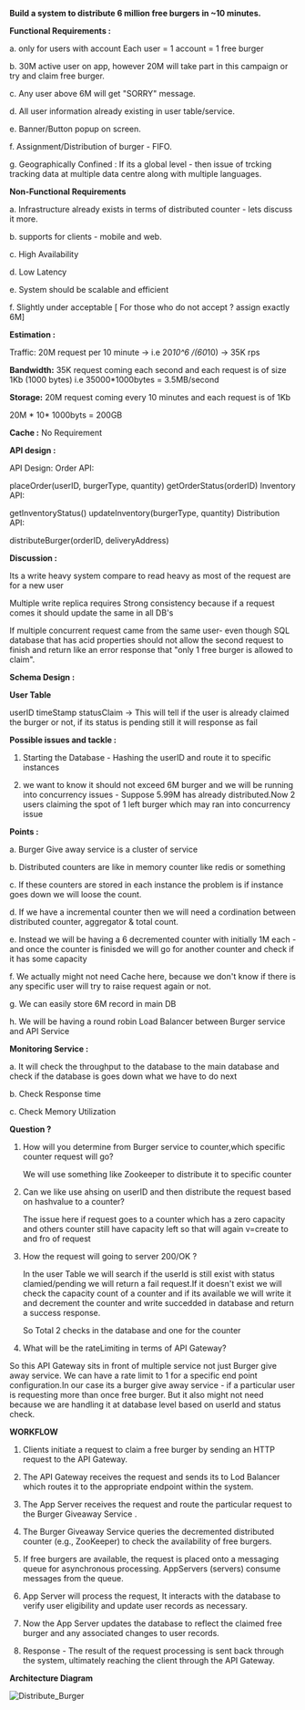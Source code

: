 
**Build a system to distribute 6 million free burgers in ~10 minutes.**

**Functional Requirements :**

a. only for users with account
   Each user = 1 account = 1 free burger

b. 30M active user on app, however 20M will take part in this campaign or try and claim free burger.

c. Any user above 6M will get "SORRY" message.

d. All user information  already existing in user table/service.

e. Banner/Button popup on screen.

f. Assignment/Distribution of burger - FIFO.

g. Geographically Confined : If  its a global level - then issue of trcking tracking data at multiple data centre along with multiple languages.

**Non-Functional Requirements**

a. Infrastructure already exists in terms of distributed counter - lets discuss it more.

b. supports for clients - mobile and web.

c. High Availability

d. Low Latency

e. System should be scalable and efficient

f. Slightly under acceptable [ For those who do not accept ? assign exactly 6M]


**Estimation :**

Traffic:
20M request per 10 minute -> i.e 20*10^6 /(60*10) -> 35K rps

**Bandwidth:**
35K request coming each second and each request is of size 1Kb (1000 bytes) i.e
35000*1000bytes = 3.5MB/second


**Storage:**
20M request coming every 10 minutes and each request is of 1Kb 

20M * 10* 1000byts = 200GB

**Cache :**
No Requirement


**API design :**

API Design:
Order API:

placeOrder(userID, burgerType, quantity)
getOrderStatus(orderID)
Inventory API:

getInventoryStatus()
updateInventory(burgerType, quantity)
Distribution API:

distributeBurger(orderID, deliveryAddress)



**Discussion :**


Its a write heavy system compare to read heavy as most of the request are for a new user

Multiple write replica requires Strong consistency because if a request comes it should update the same in all DB's

If multiple concurrent request came from the same user- even though SQL database that has acid properties should not allow the second request to finish and return like an error response that "only 1 free burger is allowed to claim".


**Schema Design :**

**User Table**

userID    timeStamp     statusClaim -> This will tell if the user is already claimed the burger or not, if its status is pending still it will response as fail


**Possible issues and tackle :**

1. Starting the Database - Hashing the userID and route it to specific instances

2. we want to know it should not exceed 6M burger and we will be running into concurrency issues - Suppose 5.99M has already distributed.Now 2 users claiming the spot of 1 left burger which may ran into concurrency issue

**Points :**

a. Burger Give away service is a cluster of service

b. Distributed counters are like in memory counter like redis or something 

c. If these counters are stored in each instance the problem is if instance goes down we will loose the count.

d. If we have a incremental counter then we will need a cordination between distributed counter, aggregator & total count.

e. Instead we will be having a 6 decremented counter with initially 1M each - and once the counter is finisded we will go for another counter and check if it has some capacity

f. We actually might not need Cache here, because we don't know if there is any specific user will try to raise request again or not. 

g. We can easily store 6M record in main DB

h. We will be having a round robin Load Balancer between Burger service and API Service 

**Monitoring Service :**

a. It will check the throughput to the database to the main database and check if the database is goes down what we have to do next

b. Check Response time

c. Check Memory Utilization


**Question ?**

1. How will you determine from Burger service to counter,which specific counter request will go?

   We will use something like Zookeeper to distribute it to specific counter

2. Can we like use ahsing on userID and then distribute the request based on hashvalue to a counter?

   The issue here if request goes to a counter which has a zero capacity and others counter still have capacity left 
   so that will again v=create to and fro of request

3. How the request will going to server 200/OK ?

   In the user Table we will search if the userId is still exist with status clamied/pending we will return a fail 
   request.If it doesn't exist we will check the capacity count of a counter and if its available we will write it and 
   decrement the counter and write succedded in database and return a success response.

   So Total 2 checks in the database and one for the counter

4. What will be the rateLimiting in terms of API Gateway?

  So this API Gateway sits in front of multiple service not just Burger give away service. We can have a rate limit to 
  1 for a specific end point configuration.In our case its a burger give away service - if a particular user is 
  requesting more than once free burger. But it also might not need because we are handling it at database level based 
  on userId and status check.


**WORKFLOW**

1. Clients initiate a request to claim a free burger by sending an HTTP request to the API Gateway.

2. The API Gateway receives the request and sends its to Lod Balancer which routes it to the appropriate 
   endpoint within the system.

3. The App Server receives the request and route the particular request to the Burger Giveaway Service .

4. The Burger Giveaway Service queries the decremented distributed counter (e.g., ZooKeeper) to check the availability of free burgers.

5. If free burgers are available, the request is placed onto a messaging queue for asynchronous processing.
   AppServers (servers) consume messages from the queue.

6. App Server will process the request, It interacts with the database to verify user eligibility and update user records as necessary.

7. Now the App Server updates the database to reflect the claimed free burger and any associated changes to user records.

8. Response - The result of the request processing is sent back through the system, ultimately reaching the client through the API Gateway.




**Architecture Diagram**


![Distribute_Burger](https://github.com/shubhammahawar/System-Design/assets/22192051/07df8372-9369-44a7-ba64-60b16c65cb30)















